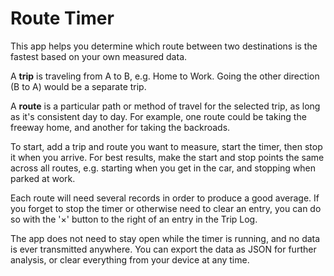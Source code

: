 # Route Timer #

This app helps you determine which route between two destinations is the fastest based on your own measured data.

A **trip** is traveling from A to B, e.g. Home to Work. Going the other direction (B to A) would be a separate trip.

A **route** is a particular path or method of travel for the selected trip, as long as it's consistent day to day. For example, one route could be taking the freeway home, and another for taking the backroads.

To start, add a trip and route you want to measure, start the timer, then stop it when you arrive. For best results, make the start and stop points the same across all routes, e.g. starting when you get in the car, and stopping when parked at work.

Each route will need several records in order to produce a good average. If you forget to stop the timer or otherwise need to clear an entry, you can do so with the '×' button to the right of an entry in the Trip Log.

The app does not need to stay open while the timer is running, and no data is ever transmitted anywhere. You can export the data as JSON for further analysis, or clear everything from your device at any time.